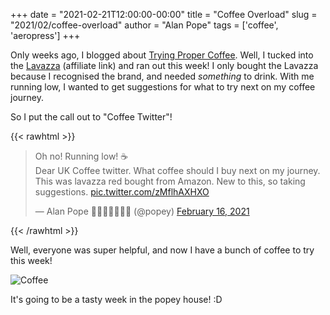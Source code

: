 +++
date = "2021-02-21T12:00:00-00:00"
title = "Coffee Overload"
slug = "2021/02/coffee-overload"
author = "Alan Pope"
tags = ['coffee', 'aeropress']
+++

Only weeks ago, I blogged about [Trying Proper Coffee](/blog/2021/02/trying-proper-coffee/). Well, I tucked into the [Lavazza](https://geni.us/15brRH9) (affiliate link) and ran out this week! I only bought the Lavazza because I recognised the brand, and needed *something* to drink. With me running low, I wanted to get suggestions for what to try next on my coffee journey.

So I put the call out to "Coffee Twitter"!

{{< rawhtml >}}
<blockquote class="twitter-tweet"><p lang="en" dir="ltr">Oh no! Running low! ☕<br>Dear UK Coffee twitter. What coffee should I buy next on my journey. This was lavazza red bought from Amazon. New to this, so taking suggestions. <a href="https://t.co/zMflhAXHXO">pic.twitter.com/zMflhAXHXO</a></p>&mdash; Alan Pope 🍺🐧🐱🇬🇧🇪🇺 (@popey) <a href="https://twitter.com/popey/status/1361664929347100672?ref_src=twsrc%5Etfw">February 16, 2021</a></blockquote> <script async src="https://platform.twitter.com/widgets.js" charset="utf-8"></script>
{{< /rawhtml >}}

Well, everyone was super helpful, and now I have a bunch of coffee to try this week!

![Coffee](/blog/images/2021-02-21/coffee.png)

It's going to be a tasty week in the popey house! :D